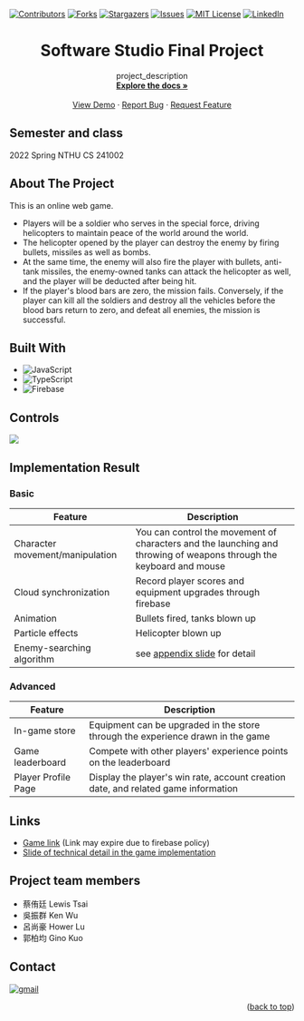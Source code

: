 <a name="readme-top"></a>

<!-- PROJECT SHIELDS -->
[![Contributors][contributors-shield]][contributors-url]
[![Forks][forks-shield]][forks-url]
[![Stargazers][stars-shield]][stars-url]
[![Issues][issues-shield]][issues-url]
[![MIT License][license-shield]][license-url]
[![LinkedIn][linkedin-shield]][linkedin-url]

# <center>Software Studio Final Project</center>

<div align="center">

  <p align="center">
    project_description
    <br />
    <a href="https://github.com/Lewis-Tsai/Software-Studio-Final-Project"><strong>Explore the docs »</strong></a>
    <br />
    <br />
    <a href="https://github.com/Lewis-Tsai/Software-Studio-Final-Project">View Demo</a>
    ·
    <a href="https://github.com/Lewis-Tsai/Software-Studio-Final-Project/issues">Report Bug</a>
    ·
    <a href="https://github.com/Lewis-Tsai/Software-Studio-Final-Project/issues">Request Feature</a>
  </p>
</div>

## Semester and class
2022 Spring NTHU CS 241002		

<!-- ABOUT THE PROJECT -->
## About The Project

This is an online web game.

* Players will be a soldier who serves in the special force, driving helicopters to maintain peace of the world around the world.
* The helicopter opened by the player can destroy the enemy by firing bullets, missiles as well as bombs.
* At the same time, the enemy will also fire the player with bullets, anti-tank missiles, the enemy-owned tanks can attack the helicopter as well, and the player will be deducted after being hit.
* If the player's blood bars are zero, the mission fails. Conversely, if the player can kill all the soldiers and destroy all the vehicles before the blood bars return to zero, and defeat all enemies, the mission is successful.

## Built With

* ![JavaScript](https://img.shields.io/badge/javascript-%23323330.svg?style=for-the-badge&logo=javascript&logoColor=%23F7DF1E)
* ![TypeScript](https://img.shields.io/badge/typescript-%23007ACC.svg?style=for-the-badge&logo=typescript&logoColor=white)
* ![Firebase](https://img.shields.io/badge/Firebase-039BE5?style=for-the-badge&logo=Firebase&logoColor=white)

## Controls
![](https://i.imgur.com/P1XpiMh.png)

## Implementation Result
### Basic
| Feature | Description | 
| -------- | -------- | 
| Character movement/manipulation     | You can control the movement of characters and the launching and throwing of weapons through the keyboard and mouse     | 
| Cloud synchronization     | Record player scores and equipment upgrades through firebase     | 
| Animation     | Bullets fired, tanks blown up     | 
| Particle effects     | Helicopter blown up     | 
| Enemy-searching algorithm     | see  [appendix slide](##Links) for detail  | 

### Advanced
| Feature | Description | 
| -------- | -------- | 
| In-game store     | Equipment can be upgraded in the store through the experience drawn in the game     | 
| Game leaderboard     | Compete with other players' experience points on the leaderboard     | 
| Player Profile Page     | Display the player's win rate, account creation date, and related game information     |

## Links
* [Game link](https://software-studio-final-pr-cb8dd.web.app/) (Link may expire due to firebase policy)
* [Slide of technical detail in the game implementation](https://docs.google.com/presentation/d/1AuD8WxYeNrQEyAemIyQW1CipYhMemDyLrYU0JyUJIoQ/edit?usp=sharing)

## Project team members
* 蔡侑廷 Lewis Tsai
* 吳振群 Ken Wu
* 呂尚豪 Hower Lu
* 郭柏均 Gino Kuo

## Contact

[![gmail][gmail]][gmail-url]

<p align="right">(<a href="#readme-top">back to top</a>)</p>

<!-- MARKDOWN LINKS & IMAGES -->
<!-- https://www.markdownguide.org/basic-syntax/#reference-style-links -->
[contributors-shield]: https://img.shields.io/github/contributors/Lewis-Tsai/Software-Studio-Final-Project.svg?style=for-the-badge
[contributors-url]: https://github.com/Lewis-Tsai/Software-Studio-Final-Project/contributors
[forks-shield]: https://img.shields.io/github/forks/Lewis-Tsai/Software-Studio-Final-Project.svg?style=for-the-badge
[forks-url]: https://github.com/Lewis-Tsai/Software-Studio-Final-Project/network/members
[stars-shield]: https://img.shields.io/github/stars/Lewis-Tsai/Software-Studio-Final-Project.svg?style=for-the-badge
[stars-url]: https://github.com/Lewis-Tsai/Software-Studio-Final-Project/stargazers
[issues-shield]: https://img.shields.io/github/issues/Lewis-Tsai/Software-Studio-Final-Project.svg?style=for-the-badge
[issues-url]: https://github.com/Lewis-Tsai/Software-Studio-Final-Project/issues
[license-shield]: https://img.shields.io/github/license/Lewis-Tsai/Software-Studio-Final-Project.svg?style=for-the-badge
[license-url]: https://github.com/Lewis-Tsai/Software-Studio-Final-Project/blob/master/LICENSE.txt
[linkedin-shield]: https://img.shields.io/badge/-LinkedIn-black.svg?style=for-the-badge&logo=linkedin&colorB=555
[linkedin-url]: https://linkedin.com/in/lewis-tsai-7b570421a

[gmail]: https://img.shields.io/badge/Gmail-D14836?style=for-the-badge&logo=gmail&logoColor=white
[gmail-url]: mailto:A38050787@gmail.com
